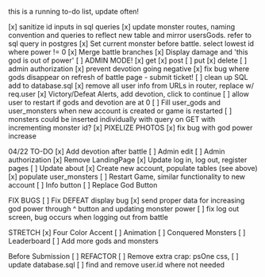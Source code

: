 this is a running to-do list, update often!

[x] sanitize id inputs in sql queries
[x] update monster routes, naming convention and queries to reflect new table and mirror usersGods. refer to sql query in postgres
[x] Set current monster before battle. select lowest id 
where power != 0 
[x] Merge battle branches
[x] Display damage and 'this god is out of power'
[ ] ADMIN MODE!
    [x] get
    [x] post
    [ ] put
    [x] delete
[ ] admin authorization
[x] prevent devotion going negative
[x] fix bug where gods disappear on refresh of battle page - submit ticket!
[ ] clean up SQL add to database.sql
[x] remove all user info from URLs in router, replace w/ req.user
[x] Victory/Defeat Alerts, add devotion, click to continue
[ ] allow user to restart if gods and devotion are at 0 
[ ] Fill user_gods and user_monsters when new account is created or game is restarted
    [ ] monsters could be inserted individually with query on GET with incrementing monster id?
[x] PIXELIZE PHOTOS
[x] fix bug with god power increase

04/22 TO-DO 
[x] Add devotion after battle
[ ] Admin edit
[ ] Admin authorization
[x] Remove LandingPage
[x] Update log in, log out, register pages
[ ] Update about
[x] Create new account, populate tables (see above)
    [x] populate user_monsters
[ ] Restart Game, similar functionality to new account
[ ] Info button
[ ] Replace God Button

FIX BUGS
[ ] Fix DEFEAT display bug
[x] send proper data for increasing god power through ^ button and updating monster power 
[ ] fix log out screen, bug occurs when logging out from battle

STRETCH
[x] Four Color Accent
[ ] Animation
[ ] Conquered Monsters
[ ] Leaderboard
[ ] Add more gods and monsters

Before Submission
[ ] REFACTOR
[ ] Remove extra crap: psOne css, 
[ ] update database.sql
[ ] find and remove user.id where not needed

